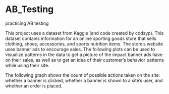 # AB_Testing
practicing AB testing 

This project uses a dataset from Kaggle (and code created by codsyp). This dataset contains information for an online sporting goods store that sells clothing, shoes, accessories, and sports nutrition items. The store’s website uses banner ads to encourage sales. The following plots can be used to visualize patterns in the data to get a picture of the impact banner ads have on their sales, as well as to get an idea of their customer’s behavior patterns while using their site.


The following graph shows the count of possible actions taken on the site: whether a banner is clicked, whether a banner is shown to a site’s user, and whether an order is placed.
